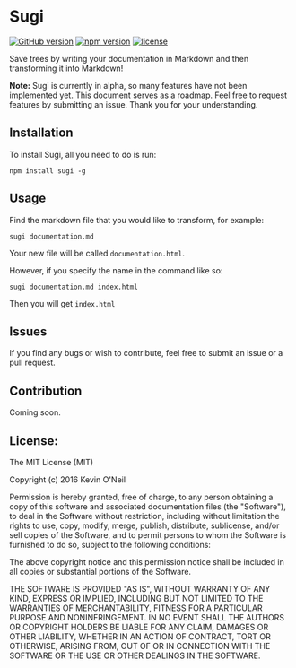 # Sugi
[![GitHub version](https://badge.fury.io/gh/tokyoincode%2Fsugi.svg)](https://badge.fury.io/gh/tokyoincode%2Fsugi)
[![npm version](https://badge.fury.io/js/sugi.svg)](https://badge.fury.io/js/sugi)
[![license](https://img.shields.io/github/license/mashape/apistatus.svg?maxAge=2592000)](https://www.npmjs.com/package/sugi)

Save trees by writing your documentation in Markdown and then transforming it into Markdown!

**Note:** Sugi is currently in alpha, so many features have not been implemented yet. This
document serves as a roadmap. Feel free to request features by submitting an issue.
Thank you for your understanding.

## Installation
To install Sugi, all you need to do is run:

```
npm install sugi -g
```

## Usage
Find the markdown file that you would like to transform, for example:
```
sugi documentation.md
```
Your new file will be called `documentation.html`.

However, if you specify the name in the command like so:
```
sugi documentation.md index.html
```
Then you will get `index.html`

## Issues
If you find any bugs or wish to contribute, feel free to submit an issue or a pull
request.

## Contribution
Coming soon.

## License:
The MIT License (MIT)

Copyright (c) 2016 Kevin O'Neil

Permission is hereby granted, free of charge, to any person obtaining a copy
of this software and associated documentation files (the "Software"), to deal
in the Software without restriction, including without limitation the rights
to use, copy, modify, merge, publish, distribute, sublicense, and/or sell
copies of the Software, and to permit persons to whom the Software is
furnished to do so, subject to the following conditions:

The above copyright notice and this permission notice shall be included in all
copies or substantial portions of the Software.

THE SOFTWARE IS PROVIDED "AS IS", WITHOUT WARRANTY OF ANY KIND, EXPRESS OR
IMPLIED, INCLUDING BUT NOT LIMITED TO THE WARRANTIES OF MERCHANTABILITY,
FITNESS FOR A PARTICULAR PURPOSE AND NONINFRINGEMENT. IN NO EVENT SHALL THE
AUTHORS OR COPYRIGHT HOLDERS BE LIABLE FOR ANY CLAIM, DAMAGES OR OTHER
LIABILITY, WHETHER IN AN ACTION OF CONTRACT, TORT OR OTHERWISE, ARISING FROM,
OUT OF OR IN CONNECTION WITH THE SOFTWARE OR THE USE OR OTHER DEALINGS IN THE
SOFTWARE.
